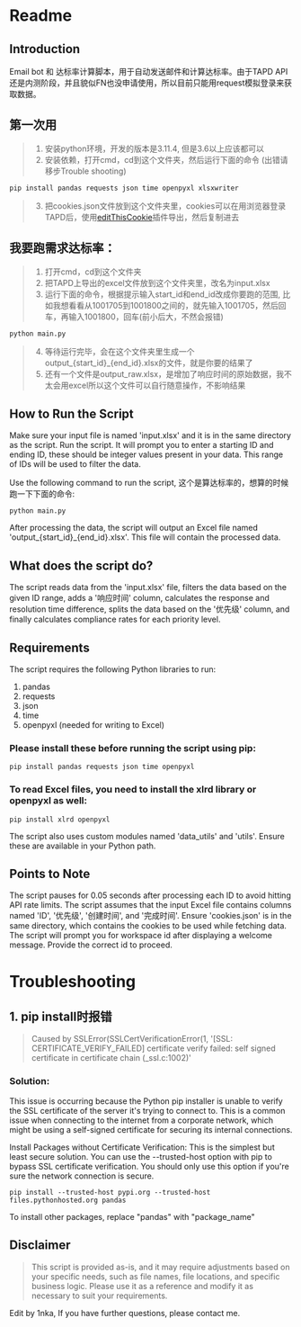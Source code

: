# Readme

## Introduction

Email bot 和 达标率计算脚本，用于自动发送邮件和计算达标率。由于TAPD API还是内测阶段，并且貌似FN也没申请使用，所以目前只能用request模拟登录来获取数据。

## 第一次用
> 1. 安装python环境，开发的版本是3.11.4, 但是3.6以上应该都可以
> 2. 安装依赖，打开cmd，cd到这个文件夹，然后运行下面的命令 (出错请移步Trouble shooting)
```
pip install pandas requests json time openpyxl xlsxwriter
```
> 3. 把cookies.json文件放到这个文件夹里，cookies可以在用浏览器登录TAPD后，使用[editThisCookie](https://chrome.google.com/webstore/detail/editthiscookie/fngmhnnpilhplaeedifhccceomclgfbg)插件导出，然后复制进去


## 我要跑需求达标率：
> 1. 打开cmd，cd到这个文件夹
> 2. 把TAPD上导出的excel文件放到这个文件夹里，改名为input.xlsx
> 3. 运行下面的命令，根据提示输入start_id和end_id改成你要跑的范围, 比如我想看看从1001705到1001800之间的，就先输入1001705，然后回车，再输入1001800，回车(前小后大，不然会报错)
```
python main.py
```
> 4. 等待运行完毕，会在这个文件夹里生成一个output_{start_id}_{end_id}.xlsx的文件，就是你要的结果了
> 5. 还有一个文件是output_raw.xlsx，是增加了响应时间的原始数据，我不太会用excel所以这个文件可以自行随意操作，不影响结果



## How to Run the Script
Make sure your input file is named 'input.xlsx' and it is in the same directory as the script.
Run the script. It will prompt you to enter a starting ID and ending ID, these should be integer values present in your data. This range of IDs will be used to filter the data.

Use the following command to run the script, 这个是算达标率的，想算的时候跑一下下面的命令:

```
python main.py
```

After processing the data, the script will output an Excel file named 'output_{start_id}_{end_id}.xlsx'. This file will contain the processed data.



## What does the script do?
The script reads data from the 'input.xlsx' file, filters the data based on the given ID range, adds a '响应时间' column, calculates the response and resolution time difference, splits the data based on the '优先级' column, and finally calculates compliance rates for each priority level.



## Requirements
The script requires the following Python libraries to run:

1. pandas
2. requests
3. json
4. time
5. openpyxl (needed for writing to Excel)

### Please install these before running the script using pip:

```
pip install pandas requests json time openpyxl
```

### To read Excel files, you need to install the xlrd library or openpyxl as well:

```
pip install xlrd openpyxl
```

The script also uses custom modules named 'data_utils' and 'utils'. Ensure these are available in your Python path.


## Points to Note

The script pauses for 0.05 seconds after processing each ID to avoid hitting API rate limits.
The script assumes that the input Excel file contains columns named 'ID', '优先级', '创建时间', and '完成时间'.
Ensure 'cookies.json' is in the same directory, which contains the cookies to be used while fetching data.
The script will prompt you for workspace id after displaying a welcome message. Provide the correct id to proceed.



# Troubleshooting

## 1. pip install时报错
> Caused by SSLError(SSLCertVerificationError(1, '[SSL: CERTIFICATE_VERIFY_FAILED] certificate verify failed: self signed certificate in certificate chain (_ssl.c:1002)'

### Solution:
This issue is occurring because the Python pip installer is unable to verify the SSL certificate of the server it's trying to connect to. This is a common issue when connecting to the internet from a corporate network, which might be using a self-signed certificate for securing its internal connections.

Install Packages without Certificate Verification: This is the simplest but least secure solution. You can use the --trusted-host option with pip to bypass SSL certificate verification. You should only use this option if you're sure the network connection is secure.

```
pip install --trusted-host pypi.org --trusted-host files.pythonhosted.org pandas
```

To install other packages, replace "pandas" with "package_name"

## Disclaimer

> This script is provided as-is, and it may require adjustments based on your specific needs, such as file names, file locations, and specific business logic. Please use it as a reference and modify it as necessary to suit your requirements.


Edit by 1nka, If you have further questions, please contact me.